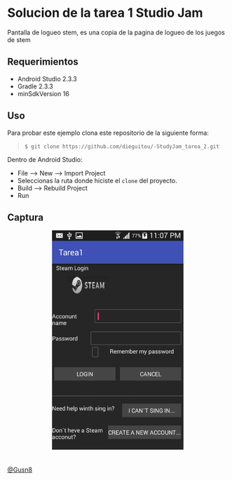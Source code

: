 #  Solucion de la tarea 1  Studio Jam

 Pantalla de logueo stem, es una copia de la pagina de logueo de los juegos de stem


## Requerimientos

  * Android Studio 2.3.3
  * Gradle 2.3.3
  * minSdkVersion 16

## Uso

Para probar este ejemplo clona este repositorio de la siguiente forma:
>
>     $ git clone https://github.com/dieguitou/-StudyJam_tarea_2.git

Dentro de Android Studio:

* File --> New --> Import Project
* Seleccionas la ruta donde hiciste el `clone` del proyecto.
* Build --> Rebuild Project
* Run

## Captura

<div align="center">
    <center>
        <img src="/img/captura.png" width="300">
    </center>
</div>
<br><br>
<a href="http://www.miramicodigo.com" target="_blank">@Gusn8</a>